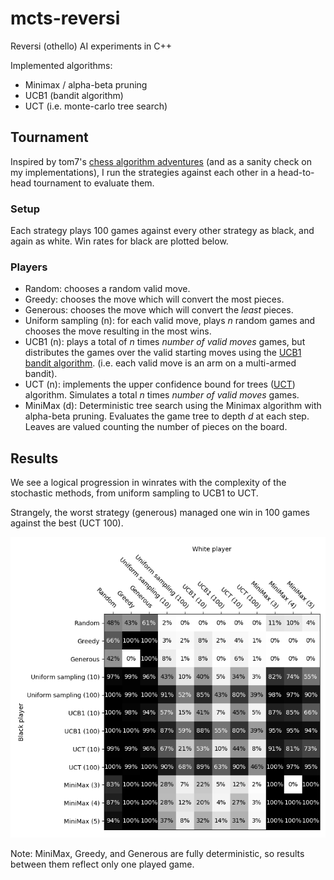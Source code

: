 # mcts-reversi

Reversi (othello) AI experiments in C++

Implemented algorithms:
- Minimax / alpha-beta pruning
- UCB1 (bandit algorithm)
- UCT (i.e. monte-carlo tree search)

## Tournament 

Inspired by tom7's [chess algorithm adventures](http://tom7.org/chess/) (and as a sanity check on my implementations), I run the strategies against each other in a head-to-head tournament to evaluate them.

### Setup

Each strategy plays 100 games against every other strategy as black, and again as white. 
Win rates for black are plotted below.

### Players 

- Random: chooses a random valid move. 
- Greedy: chooses the move which will convert the most pieces.
- Generous: chooses the move which will convert the *least* pieces.
- Uniform sampling (n): for each valid move, plays _n_ random games and chooses the move resulting in the most wins. 
- UCB1 (n): plays a total of _n_ times _number of valid moves_ games, but distributes the games over the valid starting moves using the [UCB1 bandit algorithm](https://docs.microsoft.com/en-us/archive/msdn-magazine/2019/august/test-run-the-ucb1-algorithm-for-multi-armed-bandit-problems). (i.e. each valid move is an arm on a multi-armed bandit).
- UCT (n): implements the upper confidence bound for trees ([UCT](https://en.wikipedia.org/wiki/Monte_Carlo_tree_search)) algorithm. Simulates a total _n_ times _number of valid moves_ games.
- MiniMax (d): Deterministic tree search using the Minimax algorithm with alpha-beta pruning. Evaluates the game tree to depth _d_ at each step. Leaves are valued counting the number of pieces on the board.

## Results

We see a logical progression in winrates with the complexity of the stochastic methods, from uniform sampling to UCB1 to UCT. 

Strangely, the worst strategy (generous) managed one win in 100 games against the best (UCT 100).

![](tournament_data/results.png)

Note: MiniMax, Greedy, and Generous are fully deterministic, so results between them reflect only one played game.